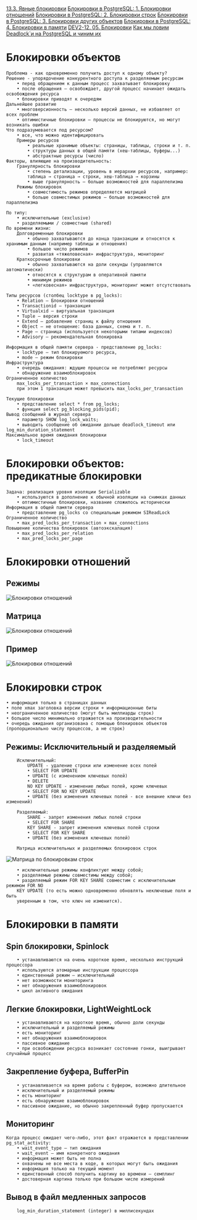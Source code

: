 [13.3. Явные блокировки](https://postgrespro.ru/docs/postgresql/13/explicit-locking)
[Блокировки в PostgreSQL: 1. Блокировки отношений](https://habr.com/ru/companies/postgrespro/articles/462877/)
[Блокировки в PostgreSQL: 2. Блокировки строк](https://habr.com/ru/companies/postgrespro/articles/463819/)
[Блокировки в PostgreSQL: 3. Блокировки других объектов](https://habr.com/ru/companies/postgrespro/articles/465263/)
[Блокировки в PostgreSQL: 4. Блокировки в памяти](https://habr.com/ru/companies/postgrespro/articles/466199/)
[DEV2-12. 05. Блокировки](https://www.youtube.com/watch?v=vXnyyl7oH_A)
[Как мы ловим Deadlock`и на PostgreSQL и чиним их](https://habr.com/ru/companies/lesta_studio/articles/323354/)

# Блокировки объектов
    Проблема - как одновременно получить доступ к одному объекту?
    Решение - упорядочение конкурентного доступа к разделяемым ресурсам
        • перед обращением к данным процесс захватывает блокировку
        • после обращения — освобождает, другой процесс начинает ожидать освобождения ресурса
        • блокировки приводят к очередям
    Дальнейшее развитие
        • многоверсионность — несколько версий данных, не избавляет от всех проблем
        • оптимистичные блокировки — процессы не блокируются, но могут возникать ошибки
    Что подразумевается под ресурсом?
        • все, что можно идентифицировать
        Примеры ресурсов
            • реальные хранимые объекты: страницы, таблицы, строки и т. п.
            • структуры данных в общей памяти (хеш-таблицы, буферы...)
            • абстрактные ресурсы (число)
    Факторы, влияющие на производительность:
        Гранулярность блокировки
            • степень детализации, уровень в иерархии ресурсов, например:
            таблица → страница → строки, хеш-таблица → корзины
            • выше гранулярность — больше возможностей для параллелизма
        Режимы блокировок
            • совместимость режимов определяется матрицей
            • больше совместимых режимов — больше возможностей для параллелизма

    По типу:
        • исключительные (exclusive)
        • разделяемыми / совместные (shared)
    По времени жизни:
        Долговременные блокировки
            • обычно захватываются до конца транзакции и относятся к хранимым данным (например таблицы и отношения)
            • большое число режимов
            • развитая «тяжеловесная» инфраструктура, мониторинг
        Краткосрочные блокировки
            • обычно захватываются на доли секунды (управляются автоматически)
            • относятся к структурам в оперативной памяти
            • минимум режимов
            • «легковесная» инфраструктура, мониторинг может отсутствовать

    Типы ресурсов (столбец locktype в pg_locks):
        • Relation — Блокировки отношений
        • Transactionid — транзакция
        • Virtualxid — виртуальная транзакция
        • Tuple — версия строки
        • Extend — добавление страниц к файлу отношения
        • Object — не отношение: база данных, схема и т. п.
        • Page — страница (используется некоторыми типами индексов)
        • Advisory — рекомендательная блокировка

    Информация в общей памяти сервера - представление pg_locks:
        • locktype — тип блокируемого ресурса,
        • mode — режим блокировки
    Инфраструктура
        • очередь ожидания: ждущие процессы не потребляют ресурсы
        • обнаружение взаимоблокировок
    Ограниченное количество
        max_locks_per_transaction × max_connections
        при этом 1 транзакция может превысить max_locks_per_transaction

    Текущие блокировки
        • представление select * from pg_locks;
        • функция select pg_blocking_pids(pid);
    Вывод сообщений в журнал сервера
        • параметр SHOW log_lock_waits;
        • выводить сообщение об ожидании дольше deadlock_timeout или log_min_duration_statement
    Максимальное время ожидания блокировки
        • lock_timeout

# Блокировки объектов: предикатные блокировки
    Задача: реализация уровня изоляции Serializable
        • используются в дополнение к обычной изоляции на снимках данных
        • оптимистичные блокировки, название сложилось исторически
    Информация в общей памяти сервера
        • представление pg_locks со специальным режимом SIReadLock
    Ограниченное количество
        • max_pred_locks_per_transaction × max_connections
    Повышение количества блокировок (автоэкскалация)
        • max_pred_locks_per_relation
        • max_pred_locks_per_page

# Блокировки отношений
 ## Режимы
![Блокировки отношений](10_Блокировки_отношений_1.png)
 ## Матрица
![Блокировки отношений](10_Блокировки_отношений_2.png)
 ## Пример 
![Блокировки отношений](10_Блокировки_отношений_3.png)

# Блокировки строк
    • информация только в страницах данных
    • поле xmax заголовка версии строки + информационные биты
    • неограниченное количество (могут быть миллиарды строк)
    • большое число минимально отражается на производительности
    • очередь ожидания организована с помощью блокировок объектов (пропорционально числу процессов, а не строк)

 ## Режимы: Исключительный и разделяемый
        Исключительный:
            UPDATE - удаление строки или изменение всех полей
            • SELECT FOR UPDATE
            • UPDATE (с изменением ключевых полей)
            • DELETE
            NO KEY UPDATE - изменение любых полей, кроме ключевых
            • SELECT FOR NO KEY UPDATE
            • UPDATE (без изменения ключевых полей - все внешние ключи без изменений)

        Разделяемый:
            SHARE - запрет изменения любых полей строки
            • SELECT FOR SHARE
            KEY SHARE - запрет изменения ключевых полей строки
            • SELECT FOR KEY SHARE
            • UPDATE (без изменения ключевых полей)

        Матрица исключительных и разделяемых блокировок строк
![Матрица по блокировкам строк](10_Блокировки_строк_1.png)

        • исключительные режимы конфликтуют между собой;
        • разделяемые режимы совместимы между собой;
        • разделяемый режим FOR KEY SHARE совместим с исключительным режимом FOR NO
        KEY UPDATE (то есть можно одновременно обновлять неключевые поля и быть
        уверенным в том, что ключ не изменится).

# Блокировки в памяти

  ## Spin блокировки, Spinlock
        • устанавливаются на очень короткое время, несколько инструкций процессора
        • используются атомарные инструкции процессора
        • единственный режим — исключительный
        • нет возможности мониторинга
        • нет обнаружения взаимоблокировок
        • цикл активного ожидания

  ## Легкие блокировки, LightWeightLock
        • устанавливаются на короткое время, обычно доли секунды
        • исключительный и разделяемый режимы
        • есть мониторинг
        • нет обнаружения взаимоблокировок
        • пассивное ожидание
        • при освобождении ресурса возникает состояние гонки, выигрывает случайный процесс    

  ## Закрепление буфера, BufferPin
        • устанавливается на время работы с буфером, возможно длительное
        • исключительный и разделяемый режимы
        • есть мониторинг
        • есть обнаружение взаимоблокировок
        • пассивное ожидание, но обычно закрепленный буфер пропускается

  ## Мониторинг
    Когда процесс ожидает чего-либо, этот факт отражается в представлении pg_stat_activity:
        • wait_event_type — тип ожидания
        • wait_event — имя конкретного ожидания
        • информация может быть не полна
        • охвачены не все места в коде, в которых могут быть ожидания
        • информация только на текущий момент
        • единственный способ получить картину во времени — семплинг
        • достоверная картина только при большом числе измерений

  ## Вывод в файл медленных запросов
        log_min_duration_statement (integer) в миллисекундах